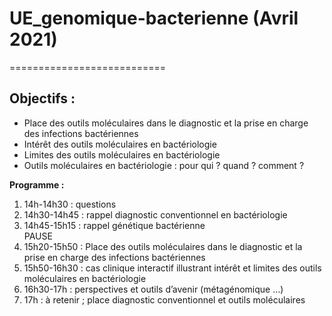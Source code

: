 # UE_genomique-bacterienne (Avril 2021)
===========================

## Objectifs : 
- Place des outils moléculaires dans le diagnostic et la prise en charge des infections bactériennes
- Intérêt des outils moléculaires en bactériologie
- Limites des outils moléculaires en bactériologie
- Outils moléculaires en bactériologie : pour qui ? quand ? comment ?

**Programme :**
1. 14h-14h30 : questions 	
2. 14h30-14h45 : rappel diagnostic conventionnel en bactériologie 	
3. 14h45-15h15 : rappel génétique bactérienne	
PAUSE
4. 15h20-15h50 : Place des outils moléculaires dans le diagnostic et la prise en charge des infections bactériennes
5. 15h50-16h30 : cas clinique interactif illustrant intérêt et limites des outils moléculaires en bactériologie	
6. 16h30-17h : perspectives et outils d’avenir (métagénomique …)		
7. 17h : à retenir ; place diagnostic conventionnel et outils moléculaires	



